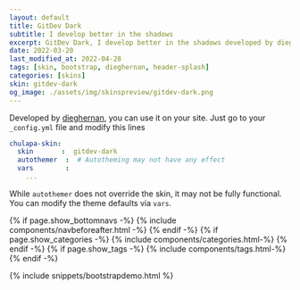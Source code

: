 ```yaml
---
layout: default
title: GitDev Dark
subtitle: I develop better in the shadows
excerpt: GitDev Dark, I develop better in the shadows developed by dieghernan.
date: 2022-03-20
last_modified_at: 2022-04-28
tags: [skin, bootstrap, dieghernan, header-splash]
categories: [skins]
skin: gitdev-dark
og_image: ./assets/img/skinspreview/gitdev-dark.png
---
```



Developed by [dieghernan](https://github.com/dieghernan/), you can use it on your site. Just go to your `_config.yml` file and modify this lines

```yaml
chulapa-skin: 
  skin       :  gitdev-dark 
  autothemer  :  # Autotheming may not have any effect
  vars        :    
    ...
```


While `autothemer` does not override the skin, it may not be fully functional. You can modify the theme defaults via `vars`.




{% if page.show_bottomnavs -%}
{% include components/navbeforeafter.html -%}
{% endif -%}
{% if page.show_categories -%}
{% include components/categories.html-%}
{% endif -%}
{% if page.show_tags -%}
{% include components/tags.html-%}
{% endif -%}


{% include snippets/bootstrapdemo.html  %}

